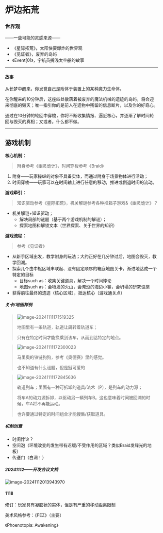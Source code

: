 # 炉边拓荒



### 世界观

——一些可能的灵感来源——

- 《星际拓荒》，太阳快要爆炸的世界观
- 《见证者》，废弃的岛屿
- 《Event[0]》，宇航员搁浅太空船的故事

----



#### 故事

从长梦中醒来，你发觉自己是附体于装置上的某种魔力生命体。

在你醒来的10分钟后，这座四处散落着被废弃的魔法机械的遗迹的岛屿，将会迎来彻底的毁灭；唯一指引你的是前人在遗物中残留的信息断片，以及你的好奇心。

通过在10分钟的轮回中穿梭，你将不断收集情报、逼近核心，并逐渐了解时间轮回与毁灭的真相；又或者，什么都不做。



----



## 游戏机制

**核心机制：**

> 附身参考《幽灵诡计》，时间穿梭参考《Braid》

1. 附身——玩家操纵的对象不具备实体，而通过附身于场景物体进行活动；
2. 时间穿梭——玩家可以在时间轴上进行任意的移动，推进或倒退时间的流动。

**游戏牵引：**

> 知识驱动参考《星际拓荒》，机关解谜参考各种推箱子游戏&《幽灵诡计》？

- 机关解谜+知识驱动；
  - 解决局部的谜题（基于两个游戏机制的解谜）；
  - 探索地图和解锁文本（世界探索、关于世界的知识）

**游戏流程：**

> 参考《见证者》

- 从新手区域出发，教学附身的玩法；大约正好在几分钟过后，地图会毁灭，教学回溯。
- 探索几个由中枢区域串联起、没有固定顺序的箱庭地图关卡，渐进地达成一个特定的目标
  - 目标such as：收集关键道具，解决一个时间悖论
  - 地图such as：会喷发的火山，会淹没的海边小镇，会坍塌的研究设施
- 获得前往最终的遗迹（核心区域），抵达核心（游戏通关点）



##### 关卡/地图样例





> ![image-20241111171519325](/Users/Pina/useful/Schoolwork/2024-1/GameDoc/example1.png)
>
> 地图里有一条轨道，轨道让周转着轨道车；
>
> 只有在特定时间才能换乘到该车，从而到达特定的地点。



>![image-20241111172300023](/Users/Pina/useful/Schoolwork/2024-1/GameDoc/example2.png)
>
>马里奥的铁链狗狗，参考《奥德赛》里的感觉。
>
>也不知道有什么谜题，但是挺可爱的

> ![image-20241111172845636](/Users/Pina/useful/Schoolwork/2024-1/GameDoc/example3.png)
>
> 轨道列车；里面有一种可拆卸的道具/法术（P），是列车的动力源；
>
> 将车A的动力源拆卸，以驱动另一辆列车B。这也意味着时间被回溯的时候，车A将不再能运动。
>
> 也许要通过特定的时间组合才能搜集/获取道具。



##### 机制创意

- 时间悖论？
- 空间泡（环境改变的发生带有迟缓/不受作用的区域？类似Braid发绿光的地板）
- 传送门（白洞！）





##### 20241112——开发会议文档

![image-20241112013943970](/Users/Pina/useful/Schoolwork/2024-1/GameDoc/talk.png)





#### 1118

修订：玩家具有凝胶状的实体，但是有严重的移动距离限制

美术风格参考：《FEZ》（主要）

《Phoenotopia: Awakening》









































